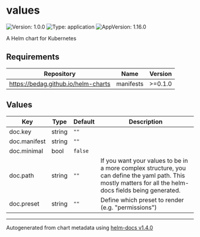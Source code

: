 # values

![Version: 1.0.0](https://img.shields.io/badge/Version-1.0.0-informational?style=flat-square) ![Type: application](https://img.shields.io/badge/Type-application-informational?style=flat-square) ![AppVersion: 1.16.0](https://img.shields.io/badge/AppVersion-1.16.0-informational?style=flat-square)

A Helm chart for Kubernetes

## Requirements

| Repository | Name | Version |
|------------|------|---------|
| https://bedag.github.io/helm-charts | manifests | >=0.1.0 |

## Values

| Key | Type | Default | Description |
|-----|------|---------|-------------|
| doc.key | string | `""` |  |
| doc.manifest | string | `""` |  |
| doc.minimal | bool | `false` |  |
| doc.path | string | `""` | If you want your values to be in a more complex structure, you can define the yaml path. This mostly matters for all the helm-docs fields being generated. |
| doc.preset | string | `""` | Define which preset to render (e.g. "permissions") |

----------------------------------------------
Autogenerated from chart metadata using [helm-docs v1.4.0](https://github.com/norwoodj/helm-docs/releases/v1.4.0)
